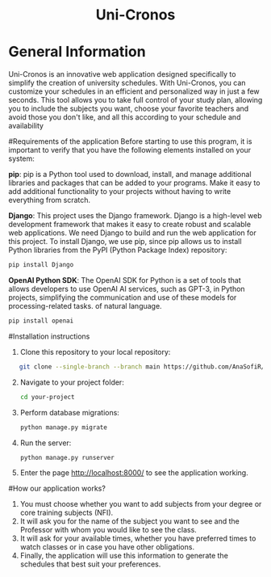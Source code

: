 <h1 align="center">Uni-Cronos</h1>

# General Information
Uni-Cronos is an innovative web application designed specifically to simplify the creation of university schedules. With Uni-Cronos, you can customize your schedules in an efficient and personalized way in just a few seconds. This tool allows you to take full control of your study plan, allowing you to include the subjects you want, choose your favorite teachers and avoid those you don't like, and all this according to your schedule and availability

#Requirements of the application
Before starting to use this program, it is important to verify that you have the following elements installed on your system:

**pip**: pip is a Python tool used to download, install, and manage additional libraries and packages that can be added to your programs. Make it easy to add additional functionality to your projects without having to write everything from scratch.

**Django**: This project uses the Django framework. Django is a high-level web development framework that makes it easy to create robust and scalable web applications. We need Django to build and run the web application for this project. To install Django, we use pip, since pip allows us to install Python libraries from the PyPI (Python Package Index) repository:

 ```bash
 pip install Django
 ```

**OpenAI Python SDK**: The OpenAI SDK for Python is a set of tools that allows developers to use OpenAI AI services, such as GPT-3, in Python projects, simplifying the communication and use of these models for processing-related tasks. of natural language.

 ```bash
pip install openai
 ```

#Installation instructions

1. Clone this repository to your local repository:
 ```bash
    git clone --single-branch --branch main https://github.com/AnaSofiR/Project-Uni-Cronos.git
  ```
2. Navigate to your project folder:

    ```bash
    cd your-project
    ```

3. Perform database migrations:

    ```bash
    python manage.py migrate
    ```

4. Run the server:

    ```bash
    python manage.py runserver
    ```

5. Enter the page [http://localhost:8000/](http://localhost:8000/) to see the application working.


#How our application works?
1. You must choose whether you want to add subjects from your degree or core training subjects (NFI).
2. It will ask you for the name of the subject you want to see and the Professor with whom you would like to see the class.
3. It will ask for your available times, whether you have preferred times to watch classes or in case you have other obligations.
4. Finally, the application will use this information to generate the schedules that best suit your preferences.
  
